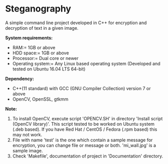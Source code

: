 # Steganography

A simple command line project developed in C++ for encryption and decryption of text in a given image.

**System requirements:**
- RAM:= 1GB or above
- HDD space:= 1GB or above
- Processor:= Dual core or newer
- Operating system:= Any Linux based operating system (Developed and tested on Ubuntu 16.04 LTS 64-bit)

**Dependency:**
- C++(11 standard) with GCC (GNU Compiler Collection) version 7 or above
- OpenCV, OpenSSL, gtkmm

**Note:**
1. To install OpenCV, execute script 'OPENCV.SH' in directory 'Install script (OpenCV library)'. This script tested to be worked on Ubuntu system (.deb based). If you have Red Hat / CentOS / Fedora (.rpm based) this may not work.
2. File with name 'test' is the one which contain a sample message for encryption, you can change file or message or both. 'mi_wall.jpg' is a sample image.
3. Check 'Makefile', documentation of project in 'Documentation' directory.
